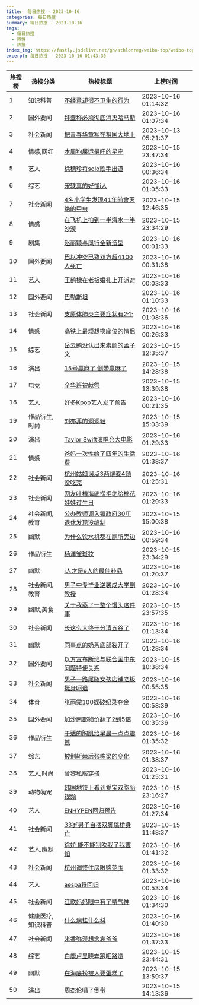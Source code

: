 ```yaml
---
title:  每日热搜 - 2023-10-16
categories: 每日热搜
summary: 每日热搜 - 2023-10-16
tags:
  - 每日热搜
  - 微博
  - 热搜
index_img: https://fastly.jsdelivr.net/gh/athlonreg/weibo-top/weibo-top.jpeg
excerpt: 每日热搜 - 2023-10-16 01:43:30
---
```


| 热搜榜 | 热搜分类 | 热搜标题 | 上榜时间 |
| --- | --- | --- | --- |
| 1 | 知识科普 | [不经意却很不卫生的行为](https://s.weibo.com/weibo%3Fq%3D%2523%E4%B8%8D%E7%BB%8F%E6%84%8F%E5%8D%B4%E5%BE%88%E4%B8%8D%E5%8D%AB%E7%94%9F%E7%9A%84%E8%A1%8C%E4%B8%BA%2523) | 2023-10-16 01:14:32 | 
| 2 | 国外要闻 | [拜登称必须彻底消灭哈马斯](https://s.weibo.com/weibo%3Fq%3D%2523%E6%8B%9C%E7%99%BB%E7%A7%B0%E5%BF%85%E9%A1%BB%E5%BD%BB%E5%BA%95%E6%B6%88%E7%81%AD%E5%93%88%E9%A9%AC%E6%96%AF%2523) | 2023-10-16 01:07:34 | 
| 3 | 社会新闻 | [把青春华章写在祖国大地上](https://s.weibo.com/weibo%3Fq%3D%2523%E6%8A%8A%E9%9D%92%E6%98%A5%E5%8D%8E%E7%AB%A0%E5%86%99%E5%9C%A8%E7%A5%96%E5%9B%BD%E5%A4%A7%E5%9C%B0%E4%B8%8A%2523) | 2023-10-13 05:21:37 | 
| 4 | 情感,网红 | [本周狗屎运最旺的星座](https://s.weibo.com/weibo%3Fq%3D%2523%E6%9C%AC%E5%91%A8%E7%8B%97%E5%B1%8E%E8%BF%90%E6%9C%80%E6%97%BA%E7%9A%84%E6%98%9F%E5%BA%A7%2523) | 2023-10-15 23:47:34 | 
| 5 | 艺人 | [徐穗珍将solo歌手出道](https://s.weibo.com/weibo%3Fq%3D%2523%E5%BE%90%E7%A9%97%E7%8F%8D%E5%B0%86solo%E6%AD%8C%E6%89%8B%E5%87%BA%E9%81%93%2523) | 2023-10-16 00:36:34 | 
| 6 | 综艺 | [宋轶真的好懂i人](https://s.weibo.com/weibo%3Fq%3D%2523%E5%AE%8B%E8%BD%B6%E7%9C%9F%E7%9A%84%E5%A5%BD%E6%87%82i%E4%BA%BA%2523) | 2023-10-16 01:05:33 | 
| 7 | 社会新闻 | [4名小学生发现41年前曾灭绝的甲虫](https://s.weibo.com/weibo%3Fq%3D%25234%E5%90%8D%E5%B0%8F%E5%AD%A6%E7%94%9F%E5%8F%91%E7%8E%B041%E5%B9%B4%E5%89%8D%E6%9B%BE%E7%81%AD%E7%BB%9D%E7%9A%84%E7%94%B2%E8%99%AB%2523) | 2023-10-15 12:46:35 | 
| 8 | 情感 | [在飞机上拍到一半海水一半沙漠](https://s.weibo.com/weibo%3Fq%3D%2523%E5%9C%A8%E9%A3%9E%E6%9C%BA%E4%B8%8A%E6%8B%8D%E5%88%B0%E4%B8%80%E5%8D%8A%E6%B5%B7%E6%B0%B4%E4%B8%80%E5%8D%8A%E6%B2%99%E6%BC%A0%2523) | 2023-10-15 23:34:29 | 
| 9 | 剧集 | [赵丽颖与凤行全新造型](https://s.weibo.com/weibo%3Fq%3D%2523%E8%B5%B5%E4%B8%BD%E9%A2%96%E4%B8%8E%E5%87%A4%E8%A1%8C%E5%85%A8%E6%96%B0%E9%80%A0%E5%9E%8B%2523) | 2023-10-16 00:01:33 | 
| 10 | 国外要闻 | [巴以冲突已致双方超4100人死亡](https://s.weibo.com/weibo%3Fq%3D%2523%E5%B7%B4%E4%BB%A5%E5%86%B2%E7%AA%81%E5%B7%B2%E8%87%B4%E5%8F%8C%E6%96%B9%E8%B6%854100%E4%BA%BA%E6%AD%BB%E4%BA%A1%2523) | 2023-10-16 00:31:38 | 
| 11 | 艺人 | [王鹤棣在老板婚礼上开派对](https://s.weibo.com/weibo%3Fq%3D%2523%E7%8E%8B%E9%B9%A4%E6%A3%A3%E5%9C%A8%E8%80%81%E6%9D%BF%E5%A9%9A%E7%A4%BC%E4%B8%8A%E5%BC%80%E6%B4%BE%E5%AF%B9%2523) | 2023-10-16 00:03:33 | 
| 12 | 国外要闻 | [巴勒斯坦](https://s.weibo.com/weibo%3Fq%3D%2523%E5%B7%B4%E5%8B%92%E6%96%AF%E5%9D%A6%2523) | 2023-10-16 01:10:33 | 
| 13 | 社会新闻 | [支原体肺炎主要症状有2个](https://s.weibo.com/weibo%3Fq%3D%2523%E6%94%AF%E5%8E%9F%E4%BD%93%E8%82%BA%E7%82%8E%E4%B8%BB%E8%A6%81%E7%97%87%E7%8A%B6%E6%9C%892%E4%B8%AA%2523) | 2023-10-16 01:08:36 | 
| 14 | 情感 | [高铁上最烦想换座位的情侣](https://s.weibo.com/weibo%3Fq%3D%2523%E9%AB%98%E9%93%81%E4%B8%8A%E6%9C%80%E7%83%A6%E6%83%B3%E6%8D%A2%E5%BA%A7%E4%BD%8D%E7%9A%84%E6%83%85%E4%BE%A3%2523) | 2023-10-16 00:26:33 | 
| 15 | 综艺 | [岳云鹏没认出来素颜的孟子义](https://s.weibo.com/weibo%3Fq%3D%2523%E5%B2%B3%E4%BA%91%E9%B9%8F%E6%B2%A1%E8%AE%A4%E5%87%BA%E6%9D%A5%E7%B4%A0%E9%A2%9C%E7%9A%84%E5%AD%9F%E5%AD%90%E4%B9%89%2523) | 2023-10-15 12:35:37 | 
| 16 | 演出 | [15号赢麻了 倒带赢麻了](https://s.weibo.com/weibo%3Fq%3D%252315%E5%8F%B7%E8%B5%A2%E9%BA%BB%E4%BA%86%20%E5%80%92%E5%B8%A6%E8%B5%A2%E9%BA%BB%E4%BA%86%2523) | 2023-10-15 14:28:38 | 
| 17 | 电竞 | [全华班被献祭](https://s.weibo.com/weibo%3Fq%3D%2523%E5%85%A8%E5%8D%8E%E7%8F%AD%E8%A2%AB%E7%8C%AE%E7%A5%AD%2523) | 2023-10-15 13:39:38 | 
| 18 | 艺人 | [好多Kpop艺人发了预告](https://s.weibo.com/weibo%3Fq%3D%2523%E5%A5%BD%E5%A4%9AKpop%E8%89%BA%E4%BA%BA%E5%8F%91%E4%BA%86%E9%A2%84%E5%91%8A%2523) | 2023-10-16 00:21:35 | 
| 19 | 作品衍生,时尚 | [刘亦菲的洞洞鞋](https://s.weibo.com/weibo%3Fq%3D%2523%E5%88%98%E4%BA%A6%E8%8F%B2%E7%9A%84%E6%B4%9E%E6%B4%9E%E9%9E%8B%2523) | 2023-10-15 15:03:39 | 
| 20 | 演出 | [Taylor Swift演唱会大电影](https://s.weibo.com/weibo%3Fq%3D%2523Taylor%20Swift%E6%BC%94%E5%94%B1%E4%BC%9A%E5%A4%A7%E7%94%B5%E5%BD%B1%2523) | 2023-10-16 01:29:33 | 
| 21 | 情感 | [爸妈一次性给了四年的生活费](https://s.weibo.com/weibo%3Fq%3D%2523%E7%88%B8%E5%A6%88%E4%B8%80%E6%AC%A1%E6%80%A7%E7%BB%99%E4%BA%86%E5%9B%9B%E5%B9%B4%E7%9A%84%E7%94%9F%E6%B4%BB%E8%B4%B9%2523) | 2023-10-16 01:38:37 | 
| 22 | 社会新闻 | [杭州姑娘误点3两烧麦4顿没吃完](https://s.weibo.com/weibo%3Fq%3D%2523%E6%9D%AD%E5%B7%9E%E5%A7%91%E5%A8%98%E8%AF%AF%E7%82%B93%E4%B8%A4%E7%83%A7%E9%BA%A64%E9%A1%BF%E6%B2%A1%E5%90%83%E5%AE%8C%2523) | 2023-10-16 01:25:31 | 
| 23 | 社会新闻 | [网友吐槽海底捞拒绝给棉花娃娃过生日](https://s.weibo.com/weibo%3Fq%3D%2523%E7%BD%91%E5%8F%8B%E5%90%90%E6%A7%BD%E6%B5%B7%E5%BA%95%E6%8D%9E%E6%8B%92%E7%BB%9D%E7%BB%99%E6%A3%89%E8%8A%B1%E5%A8%83%E5%A8%83%E8%BF%87%E7%94%9F%E6%97%A5%2523) | 2023-10-16 01:29:33 | 
| 24 | 社会新闻,教育 | [公办教师调入镇政府30年退休发现没编制](https://s.weibo.com/weibo%3Fq%3D%2523%E5%85%AC%E5%8A%9E%E6%95%99%E5%B8%88%E8%B0%83%E5%85%A5%E9%95%87%E6%94%BF%E5%BA%9C30%E5%B9%B4%E9%80%80%E4%BC%91%E5%8F%91%E7%8E%B0%E6%B2%A1%E7%BC%96%E5%88%B6%2523) | 2023-10-15 15:00:38 | 
| 25 | 幽默 | [为什么饮水机都在厕所旁边](https://s.weibo.com/weibo%3Fq%3D%2523%E4%B8%BA%E4%BB%80%E4%B9%88%E9%A5%AE%E6%B0%B4%E6%9C%BA%E9%83%BD%E5%9C%A8%E5%8E%95%E6%89%80%E6%97%81%E8%BE%B9%2523) | 2023-10-16 00:59:34 | 
| 26 | 作品衍生 | [杨洋雀斑妆](https://s.weibo.com/weibo%3Fq%3D%2523%E6%9D%A8%E6%B4%8B%E9%9B%80%E6%96%91%E5%A6%86%2523) | 2023-10-15 23:34:29 | 
| 27 | 幽默 | [i人才是e人的最佳补品](https://s.weibo.com/weibo%3Fq%3D%2523i%E4%BA%BA%E6%89%8D%E6%98%AFe%E4%BA%BA%E7%9A%84%E6%9C%80%E4%BD%B3%E8%A1%A5%E5%93%81%2523) | 2023-10-16 01:20:37 | 
| 28 | 社会新闻,教育 | [男子中专毕业逆袭成大学副教授](https://s.weibo.com/weibo%3Fq%3D%2523%E7%94%B7%E5%AD%90%E4%B8%AD%E4%B8%93%E6%AF%95%E4%B8%9A%E9%80%86%E8%A2%AD%E6%88%90%E5%A4%A7%E5%AD%A6%E5%89%AF%E6%95%99%E6%8E%88%2523) | 2023-10-16 01:28:34 | 
| 29 | 幽默,美食 | [关于我蒸了一整个馒头这件事](https://s.weibo.com/weibo%3Fq%3D%2523%E5%85%B3%E4%BA%8E%E6%88%91%E8%92%B8%E4%BA%86%E4%B8%80%E6%95%B4%E4%B8%AA%E9%A6%92%E5%A4%B4%E8%BF%99%E4%BB%B6%E4%BA%8B%2523) | 2023-10-15 23:57:35 | 
| 30 | 社会新闻 | [长这么大终于分清五谷了](https://s.weibo.com/weibo%3Fq%3D%2523%E9%95%BF%E8%BF%99%E4%B9%88%E5%A4%A7%E7%BB%88%E4%BA%8E%E5%88%86%E6%B8%85%E4%BA%94%E8%B0%B7%E4%BA%86%2523) | 2023-10-16 01:13:34 | 
| 31 | 幽默 | [同事点的奶茶底部裂开了](https://s.weibo.com/weibo%3Fq%3D%2523%E5%90%8C%E4%BA%8B%E7%82%B9%E7%9A%84%E5%A5%B6%E8%8C%B6%E5%BA%95%E9%83%A8%E8%A3%82%E5%BC%80%E4%BA%86%2523) | 2023-10-16 01:28:34 | 
| 32 | 国外要闻 | [以方宣布断绝与联合国中东问题特使关系](https://s.weibo.com/weibo%3Fq%3D%2523%E4%BB%A5%E6%96%B9%E5%AE%A3%E5%B8%83%E6%96%AD%E7%BB%9D%E4%B8%8E%E8%81%94%E5%90%88%E5%9B%BD%E4%B8%AD%E4%B8%9C%E9%97%AE%E9%A2%98%E7%89%B9%E4%BD%BF%E5%85%B3%E7%B3%BB%2523) | 2023-10-15 10:38:34 | 
| 33 | 社会新闻 | [男子一路尾随女孩店铺老板挺身呵退](https://s.weibo.com/weibo%3Fq%3D%2523%E7%94%B7%E5%AD%90%E4%B8%80%E8%B7%AF%E5%B0%BE%E9%9A%8F%E5%A5%B3%E5%AD%A9%E5%BA%97%E9%93%BA%E8%80%81%E6%9D%BF%E6%8C%BA%E8%BA%AB%E5%91%B5%E9%80%80%2523) | 2023-10-16 00:55:35 | 
| 34 | 体育 | [张雨霏100蝶破纪录夺金](https://s.weibo.com/weibo%3Fq%3D%2523%E5%BC%A0%E9%9B%A8%E9%9C%8F100%E8%9D%B6%E7%A0%B4%E7%BA%AA%E5%BD%95%E5%A4%BA%E9%87%91%2523) | 2023-10-16 00:58:39 | 
| 35 | 国外要闻 | [加沙南部物价翻了2到5倍](https://s.weibo.com/weibo%3Fq%3D%2523%E5%8A%A0%E6%B2%99%E5%8D%97%E9%83%A8%E7%89%A9%E4%BB%B7%E7%BF%BB%E4%BA%862%E5%88%B05%E5%80%8D%2523) | 2023-10-16 00:35:36 | 
| 36 | 作品衍生 | [于适的胸肌给早晨一点点震撼](https://s.weibo.com/weibo%3Fq%3D%2523%E4%BA%8E%E9%80%82%E7%9A%84%E8%83%B8%E8%82%8C%E7%BB%99%E6%97%A9%E6%99%A8%E4%B8%80%E7%82%B9%E7%82%B9%E9%9C%87%E6%92%BC%2523) | 2023-10-16 01:35:32 | 
| 37 | 综艺 | [披荆斩棘后张栋梁的变化](https://s.weibo.com/weibo%3Fq%3D%2523%E6%8A%AB%E8%8D%86%E6%96%A9%E6%A3%98%E5%90%8E%E5%BC%A0%E6%A0%8B%E6%A2%81%E7%9A%84%E5%8F%98%E5%8C%96%2523) | 2023-10-16 01:38:37 | 
| 38 | 艺人,时尚 | [曾黎私服穿搭](https://s.weibo.com/weibo%3Fq%3D%2523%E6%9B%BE%E9%BB%8E%E7%A7%81%E6%9C%8D%E7%A9%BF%E6%90%AD%2523) | 2023-10-16 01:25:31 | 
| 39 | 动物萌宠 | [韩国地铁上看到爱宝双胞胎视频](https://s.weibo.com/weibo%3Fq%3D%2523%E9%9F%A9%E5%9B%BD%E5%9C%B0%E9%93%81%E4%B8%8A%E7%9C%8B%E5%88%B0%E7%88%B1%E5%AE%9D%E5%8F%8C%E8%83%9E%E8%83%8E%E8%A7%86%E9%A2%91%2523) | 2023-10-15 23:16:27 | 
| 40 | 艺人 | [ENHYPEN回归预告](https://s.weibo.com/weibo%3Fq%3D%2523ENHYPEN%E5%9B%9E%E5%BD%92%E9%A2%84%E5%91%8A%2523) | 2023-10-16 01:27:34 | 
| 41 | 社会新闻 | [33岁男子自捆双脚跳桥身亡](https://s.weibo.com/weibo%3Fq%3D%252333%E5%B2%81%E7%94%B7%E5%AD%90%E8%87%AA%E6%8D%86%E5%8F%8C%E8%84%9A%E8%B7%B3%E6%A1%A5%E8%BA%AB%E4%BA%A1%2523) | 2023-10-15 11:48:37 | 
| 42 | 艺人,幽默 | [徐娇 能不能别吹我了我害怕](https://s.weibo.com/weibo%3Fq%3D%2523%E5%BE%90%E5%A8%87%20%E8%83%BD%E4%B8%8D%E8%83%BD%E5%88%AB%E5%90%B9%E6%88%91%E4%BA%86%E6%88%91%E5%AE%B3%E6%80%95%2523) | 2023-10-16 01:41:32 | 
| 43 | 社会新闻 | [杭州调整住房限购范围](https://s.weibo.com/weibo%3Fq%3D%2523%E6%9D%AD%E5%B7%9E%E8%B0%83%E6%95%B4%E4%BD%8F%E6%88%BF%E9%99%90%E8%B4%AD%E8%8C%83%E5%9B%B4%2523) | 2023-10-16 01:33:32 | 
| 44 | 艺人 | [aespa将回归](https://s.weibo.com/weibo%3Fq%3D%2523aespa%E5%B0%86%E5%9B%9E%E5%BD%92%2523) | 2023-10-16 00:53:34 | 
| 45 | 社会新闻 | [江歌妈妈眼中有了精气神](https://s.weibo.com/weibo%3Fq%3D%2523%E6%B1%9F%E6%AD%8C%E5%A6%88%E5%A6%88%E7%9C%BC%E4%B8%AD%E6%9C%89%E4%BA%86%E7%B2%BE%E6%B0%94%E7%A5%9E%2523) | 2023-10-16 01:34:30 | 
| 46 | 健康医疗,知识科普 | [什么病挂什么科](https://s.weibo.com/weibo%3Fq%3D%2523%E4%BB%80%E4%B9%88%E7%97%85%E6%8C%82%E4%BB%80%E4%B9%88%E7%A7%91%2523) | 2023-10-16 01:40:30 | 
| 47 | 社会新闻 | [米香弥漫想念袁爷爷](https://s.weibo.com/weibo%3Fq%3D%2523%E7%B1%B3%E9%A6%99%E5%BC%A5%E6%BC%AB%E6%83%B3%E5%BF%B5%E8%A2%81%E7%88%B7%E7%88%B7%2523) | 2023-10-16 01:37:33 | 
| 48 | 综艺 | [白鹿卢昱晓奔跑吧路透](https://s.weibo.com/weibo%3Fq%3D%2523%E7%99%BD%E9%B9%BF%E5%8D%A2%E6%98%B1%E6%99%93%E5%A5%94%E8%B7%91%E5%90%A7%E8%B7%AF%E9%80%8F%2523) | 2023-10-15 23:44:31 | 
| 49 | 幽默 | [在海底捞被人要蛋糕了](https://s.weibo.com/weibo%3Fq%3D%2523%E5%9C%A8%E6%B5%B7%E5%BA%95%E6%8D%9E%E8%A2%AB%E4%BA%BA%E8%A6%81%E8%9B%8B%E7%B3%95%E4%BA%86%2523) | 2023-10-15 13:59:37 | 
| 50 | 演出 | [周杰伦唱了倒带](https://s.weibo.com/weibo%3Fq%3D%2523%E5%91%A8%E6%9D%B0%E4%BC%A6%E5%94%B1%E4%BA%86%E5%80%92%E5%B8%A6%2523) | 2023-10-15 14:13:36 | 
